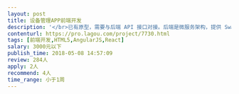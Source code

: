 ```yaml
---                
layout: post       
title: 设备管理APP前端开发           
description: '</br>已有原型，需要与后端 API 接口对接。后端是微服务架构，提供 SwaggerUI API接口文档。</br></br>以vue为主要技术栈。</br></br>说明：</br>1. 初次合作我们有严格的流程要求，请认证思考一下要求，认真投递。</br>2. 我们的费用预估不是时薪，是按成果和项目阶段时间点要求。</br></br>基本要求:</br>- 熟悉 HTTP, HTML/CSS/JS</br>- 熟悉 vue 技术栈</br>- 了解 SwaggerUI API</br></br>加分项：</br>- 远程/自由职业（项目周期内投入有保障）</br>- 可以长期合作</br></br>联系我们请提供（必选项）：</br>- 胜任理由</br>- 1个vue的项目案例</br>- 个人简历 (含 github, blog 地址)</br>'     
contenturl: https://pro.lagou.com/project/7730.html      
tags: [前端开发,HTML5,AngularJS,React]            
salary: 3000元以下          
publish_time: 2018-05-08 14:57:09         
review: 284人                   
apply: 2人                   
recommend: 4人                   
time_range: 小于1周              
---                 
```

